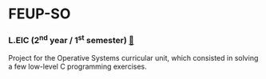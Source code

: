 # FEUP-SO

### L.EIC (2<sup>nd</sup> year / 1<sup>st</sup> semester) [🔗](https://sigarra.up.pt/feup/en/ucurr_geral.ficha_uc_view?pv_ocorrencia_id=501677)

Project for the Operative Systems curricular unit, which consisted in solving a few low-level C programming exercises.
